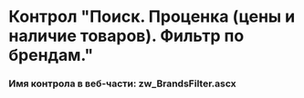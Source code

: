 ﻿---
description: 2.4.9.3
---
# Контрол "Поиск. Проценка (цены и наличие товаров). Фильтр по брендам."
### Имя контрола в веб-части: zw_BrandsFilter.ascx

